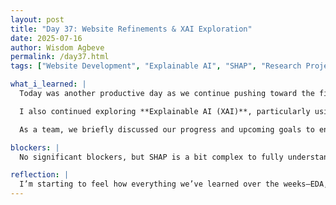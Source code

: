 ```yaml
---
layout: post
title: "Day 37: Website Refinements & XAI Exploration"
date: 2025-07-16
author: Wisdom Agbeve
permalink: /day37.html
tags: ["Website Development", "Explainable AI", "SHAP", "Research Project"]

what_i_learned: |
  Today was another productive day as we continue pushing toward the final stages of our project. I spent a good portion of the day refining the **project website**, focusing on cleaning up the formatting, improving navigation, and making the pages look more professional. Small changes, like adjusting spacing, aligning sections properly, and organizing content, are making a big difference in the overall presentation.

  I also continued exploring **Explainable AI (XAI)**, particularly using **SHAP (SHapley Additive Explanations)**. I started reading more resources and watching tutorials to better understand how SHAP values help explain model predictions and identify which features have the greatest impact on flight delays. This will be crucial when we present our findings and need to justify why the model makes certain predictions.

  As a team, we briefly discussed our progress and upcoming goals to ensure everyone is on track for the final stages of the project.

blockers: |
  No significant blockers, but SHAP is a bit complex to fully understand at first. I’ll need more practice and reading to feel confident in applying it effectively.

reflection: |
  I’m starting to feel how everything we’ve learned over the weeks—EDA, model building, and now XAI—is coming together as one complete research project. Seeing the website improve visually is satisfying because it will be one of the first things people notice about our work. Learning SHAP is a bit challenging, but it’s exciting to dive deeper into understanding how our models actually “think.” With just a little more effort, I’m confident we’ll have a strong and well-rounded final presentation.
---
```


